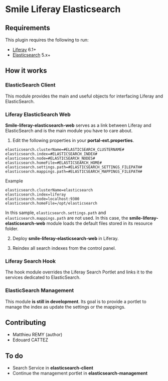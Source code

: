 # Smile Liferay Elasticsearch

## Requirements

This plugin requires the following to run:

  * [Liferay](https://www.liferay.com) 6.1+
  * [Elasticsearch](https://www.elastic.co/products/elasticsearch) 5.x+


## How it works

### ElasticSearch Client

This module provides the main and useful objects for interfacing Liferay and ElasticSearch.

### Liferay ElasticSearch Web

**Smile-liferay-elasticsearch-web** serves as a link between Liferay and ElasticSearch and is the main module you have to care about.

1) Edit the following properties in your **portal-ext.properties**.

```
elasticsearch.clusterName=#ELASTICSEARCH_CLUSTERNAME#
elasticsearch.index=#ELASTICSEARCH_INDEX#
elasticsearch.node=#ELASTICSEARCH_NODES#
elasticsearch.homeFile=#ELASTICSEARCH_HOME#
elasticsearch.settings.path=#ELASTICSEARCH_SETTINGS_FILEPATH#
elasticsearch.mappings.path=#ELASTICSEARCH_MAPPINGS_FILEPATH#
```

Example

```
elasticsearch.clusterName=elasticsearch
elasticsearch.index=liferay
elasticsearch.node=localhost:9300
elasticsearch.homeFile=/opt/elasticsearch
```

In this sample, `elasticsearch.settings.path` and `elasticsearch.mappings.path` are not used.
In this case, the **smile-liferay-elasticsearch-web** module loads the default files stored in its resource folder.


2) Deploy **smile-liferay-elasticsearch-web** in Liferay.

3) Reindex all search indexes from the control panel.

### Liferay Search Hook

The hook module overrides the Liferay Search Portlet and links it to the services dedicated to ElasticSearch.

### ElasticSearch Management

This module **is still in development**. Its goal is to provide a portlet to manage the index as update the settings or the mappings.

## Contributing

- Matthieu REMY (author)
- Edouard CATTEZ

## To do

- Search Service in **elasticsearch-client**
- Continue the management portlet in **elasticsearch-management**